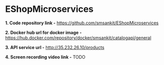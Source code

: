 # EShopMicroservices

**1. Code repository link -** https://github.com/smsankit/EShopMicroservices

**2. Docker hub url for docker image -** https://hub.docker.com/repository/docker/smsankit/catalogapi/general

**3. API service url -** http://35.232.26.10/products

**4. Screen recording video link -**  TODO
